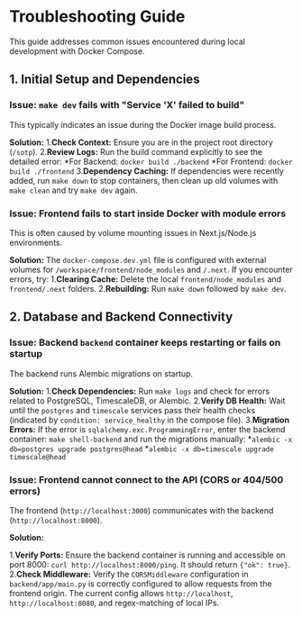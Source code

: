 # Troubleshooting Guide

This guide addresses common issues encountered during local development with Docker Compose.

## 1. Initial Setup and Dependencies

### Issue: `make dev` fails with "Service 'X' failed to build"

This typically indicates an issue during the Docker image build process.

**Solution:**
1.**Check Context:** Ensure you are in the project root directory (`/sotp`).
2.**Review Logs:** Run the build command explicitly to see the detailed error:
    *For Backend: `docker build ./backend`
    *For Frontend: `docker build ./frontend`
3.**Dependency Caching:** If dependencies were recently added, run `make down` to stop containers, then clean up old volumes with `make clean` and try `make dev` again.

### Issue: Frontend fails to start inside Docker with module errors

This is often caused by volume mounting issues in Next.js/Node.js environments.

**Solution:**
The `docker-compose.dev.yml` file is configured with external volumes for `/workspace/frontend/node_modules` and `/.next`. If you encounter errors, try:
1.**Clearing Cache:** Delete the local `frontend/node_modules` and `frontend/.next` folders.
2.**Rebuilding:** Run `make down` followed by `make dev`.

## 2. Database and Backend Connectivity

### Issue: Backend `backend` container keeps restarting or fails on startup

The backend runs Alembic migrations on startup.

**Solution:**
1.**Check Dependencies:** Run `make logs` and check for errors related to PostgreSQL, TimescaleDB, or Alembic.
2.**Verify DB Health:** Wait until the `postgres` and `timescale` services pass their health checks (indicated by `condition: service_healthy` in the compose file).
3.**Migration Errors:** If the error is `sqlalchemy.exc.ProgrammingError`, enter the backend container: `make shell-backend` and run the migrations manually:
    *`alembic -x db=postgres upgrade postgres@head`
    *`alembic -x db=timescale upgrade timescale@head`

### Issue: Frontend cannot connect to the API (CORS or 404/500 errors)

The frontend (`http://localhost:3000`) communicates with the backend (`http://localhost:8000`).

**Solution:**

1.**Verify Ports:** Ensure the backend container is running and accessible on port 8000: `curl http://localhost:8000/ping`. It should return `{"ok": true}`.
2.**Check Middleware:** Verify the `CORSMiddleware` configuration in `backend/app/main.py` is correctly configured to allow requests from the frontend origin. The current config allows `http://localhost`, `http://localhost:8080`, and regex-matching of local IPs.

